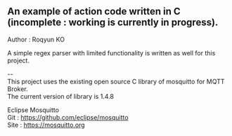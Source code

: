 
An example of action code written in C (incomplete : working is currently in progress).<br/>
--
Author : Roqyun KO <br/>

A simple regex parser with limited functionality is written as well for this project.<br/>

--<br/>
This project uses the existing open source C library of mosquitto for MQTT Broker.<br/>
The current version of library is 1.4.8<br/>

Eclipse Mosquitto<br/>
Git : https://github.com/eclipse/mosquitto<br/>
Site : https://mosquitto.org<br/>


